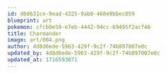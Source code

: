 ```yaml
---
id: d0d631ce-9ead-4325-9ab0-460e9bbec059
blueprint: art
pokemon: cfcb9e59-e7eb-4442-94cc-69495f2acf46
title: Charmander
image: art/004.png
author: 4d8d6ede-5963-429f-9c2f-74b897007e0c
updated_by: 4d8d6ede-5963-429f-9c2f-74b897007e0c
updated_at: 1716593871
---
```

